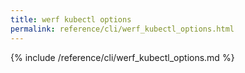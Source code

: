 ```yaml
---
title: werf kubectl options
permalink: reference/cli/werf_kubectl_options.html
---
```


{% include /reference/cli/werf_kubectl_options.md %}
